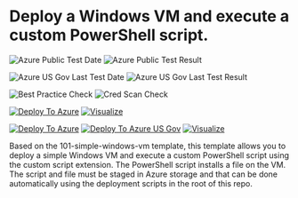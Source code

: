 # Deploy a Windows VM and execute a custom PowerShell script.

![Azure Public Test Date](https://azurequickstartsservice.blob.core.windows.net/badges/201-vm-custom-script-windows/PublicLastTestDate.svg)
![Azure Public Test Result](https://azurequickstartsservice.blob.core.windows.net/badges/201-vm-custom-script-windows/PublicDeployment.svg)

![Azure US Gov Last Test Date](https://azurequickstartsservice.blob.core.windows.net/badges/201-vm-custom-script-windows/FairfaxLastTestDate.svg)
![Azure US Gov Last Test Result](https://azurequickstartsservice.blob.core.windows.net/badges/201-vm-custom-script-windows/FairfaxDeployment.svg)

![Best Practice Check](https://azurequickstartsservice.blob.core.windows.net/badges/201-vm-custom-script-windows/BestPracticeResult.svg)
![Cred Scan Check](https://azurequickstartsservice.blob.core.windows.net/badges/201-vm-custom-script-windows/CredScanResult.svg)

[![Deploy To Azure](https://raw.githubusercontent.com/fathym-it/azure-quickstart-templates/master/1-CONTRIBUTION-GUIDE/images/deploytoazure.svg?sanitize=true)](https://portal.azure.com/#create/Microsoft.Template/uri/https%3A%2F%2Fraw.githubusercontent.com%2Ffathym-it%2Fazure-quickstart-templates%2Fmaster%2F201-vm-custom-script-windows%2Fazuredeploy.json)  [![Visualize](https://raw.githubusercontent.com/fathym-it/azure-quickstart-templates/master/1-CONTRIBUTION-GUIDE/images/visualizebutton.svg?sanitize=true)](http://armviz.io/#/?load=https%3A%2F%2Fraw.githubusercontent.com%2Ffathym-it%2Fazure-quickstart-templates%2Fmaster%2F201-vm-custom-script-windows%2Fazuredeploy.json)

[![Deploy To Azure](https://raw.githubusercontent.com/fathym-it/azure-quickstart-templates/master/1-CONTRIBUTION-GUIDE/images/deploytoazure.svg?sanitize=true)](https://portal.azure.com/#create/Microsoft.Template/uri/https%3A%2F%2Fraw.githubusercontent.com%2Ffathym-it%2Fazure-quickstart-templates%2Fmaster%2F201-vm-custom-script-windows%2Fazuredeploy.json)  [![Deploy To Azure US Gov](https://raw.githubusercontent.com/fathym-it/azure-quickstart-templates/master/1-CONTRIBUTION-GUIDE/images/deploytoazuregov.svg?sanitize=true)](https://portal.azure.us/#create/Microsoft.Template/uri/https%3A%2F%2Fraw.githubusercontent.com%2Ffathym-it%2Fazure-quickstart-templates%2Fmaster%2F201-vm-custom-script-windows%2Fazuredeploy.json)  [![Visualize](https://raw.githubusercontent.com/fathym-it/azure-quickstart-templates/master/1-CONTRIBUTION-GUIDE/images/visualizebutton.svg?sanitize=true)](http://armviz.io/#/?load=https%3A%2F%2Fraw.githubusercontent.com%2Ffathym-it%2Fazure-quickstart-templates%2Fmaster%2F201-vm-custom-script-windows%2Fazuredeploy.json)

Based on the 101-simple-windows-vm template, this template allows you to deploy a simple Windows VM and execute a custom PowerShell script using the custom script extension. The PowerShell script installs a file on the VM.  The script and file must be staged in Azure storage and that can be done automatically using the deployment scripts in the root of this repo.
